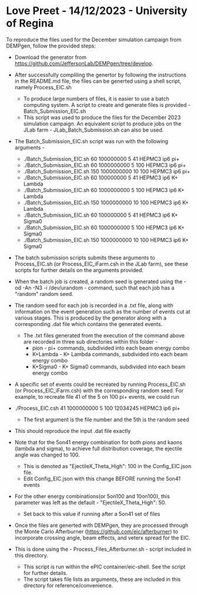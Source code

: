 # Love Preet - 14/12/2023 - University of Regina

To reproduce the files used for the December simulation campaign from DEMPgen, follow the provided steps:

- Download the generator from https://github.com/JeffersonLab/DEMPgen/tree/develop.

- After successfully compliling the genertor by following the instructions in the README.md file, the files can be generted using a shell script, namely Process_EIC.sh
  - To produce large numbers of files, it is easier to use a batch computing system. A script to create and generate files is provided - Batch_Submission_EIC.sh
  - This script was used to produce the files for the December 2023 simulation campaign. An equivalent script to produce jobs on the JLab farm - JLab_Batch_Submission.sh can also be used.

- The Batch_Submission_EIC.sh script was run with the following arguments -
  - ./Batch_Submission_EIC.sh 60 100000000 5 41 HEPMC3 ip6 pi+
  - ./Batch_Submission_EIC.sh 60 1000000000 5 100 HEPMC3 ip6 pi+
  - ./Batch_Submission_EIC.sh 150 1000000000 10 100 HEPMC3 ip6 pi+ 
  - ./Batch_Submission_EIC.sh 60 100000000 5 41 HEPMC3 ip6 K+ Lambda
  - ./Batch_Submission_EIC.sh 60 1000000000 5 100 HEPMC3 ip6 K+ Lambda
  - ./Batch_Submission_EIC.sh 150 1000000000 10 100 HEPMC3 ip6 K+ Lambda
  - ./Batch_Submission_EIC.sh 60 100000000 5 41 HEPMC3 ip6 K+ Sigma0
  - ./Batch_Submission_EIC.sh 60 1000000000 5 100 HEPMC3 ip6 K+ Sigma0
  - ./Batch_Submission_EIC.sh 150 1000000000 10 100 HEPMC3 ip6 K+ Sigma0 

- The batch submission scripts submits these arguments to Process_EIC.sh (or Process_EIC_iFarm.csh in the JLab farm), see these scripts for further details on the arguments provided.
 - When the batch job is created, a random seed is generated using the - od -An -N3 -i /dev/urandom - command, such that each job has a "random" random seed.

- The random seed for each job is recorded in a .txt file, along with information on the event generation such as the number of events cut at various stages. This is produced by the generator along with a corresponding .dat file which contains the generated events.
  - The .txt files generated from the execution of the command above are recorded in three sub directories within this folder -
    - pion - pi+ commands, subdivided into each beam energy combo
    - K+Lambda - K+ Lambda commands, subdivided into each beam energy combo
    - K+Sigma0 - K+ Sigma0 commands, subdivided into each beam energy combo 

-  A specific set of events could be recreated by running Process_EIC.sh (or Process_EIC_iFarm.csh) with the corresponding random seed. For example, to recreate file 41 of the 5 on 100 pi+ events, we could run 
  - ./Process_EIC.csh 41 1000000000 5 100 12034245 HEPMC3 ip6 pi+
    - The first argument is the file number and the 5th is the random seed
  - This should reproduce the input .dat file exactly

- Note that for the 5on41 energy combination for both pions and kaons (lambda and sigma), to achieve full distribution coverage, the ejectile angle was changed to 100. 
  - This is denoted as "EjectileX_Theta_High": 100 in the Config_EIC.json file.
  - Edit Config_EIC.json with this change BEFORE running the 5on41 events 
- For the other energy combinations(or 5on100 and 10on100), this parameter was left as the default - "EjectileX_Theta_High": 50.
  - Set back to this value if running after a 5on41 set of files

- Once the files are generted with DEMPgen, they are processed through the Monte Carlo Afterburner (https://github.com/eic/afterburner) to incorporate crossing angle, beam  effects, and veterx spread for the EIC.

- This is done using the - Process_Files_Afterburner.sh - script included in this directory.
  - This script is run within the ePIC container/eic-shell. See the script for further details.
  - The script takes file lists as arguments, these are included in this directory for reference/convenience.
